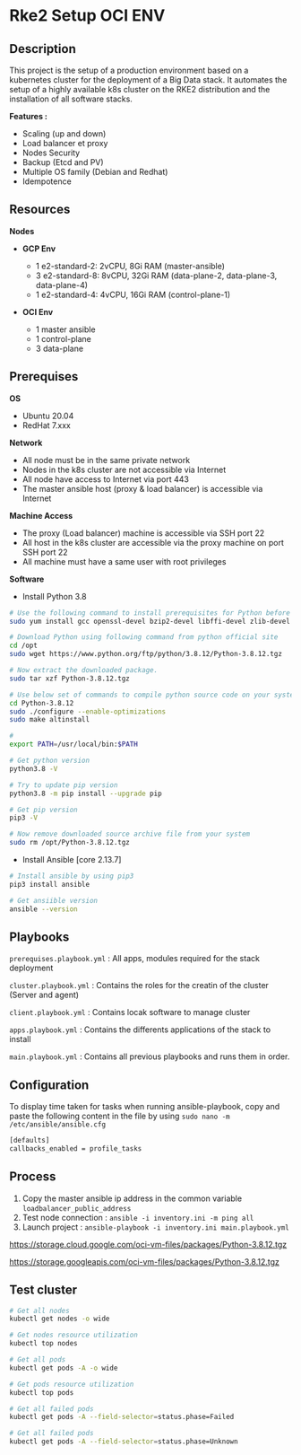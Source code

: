 # **Rke2 Setup OCI ENV**

## **Description**

This project is the setup of a production environment based on a kubernetes cluster for the deployment of a Big Data stack. It automates the setup of a highly available k8s cluster on the RKE2 distribution and the installation of all software stacks.

**Features :**

* Scaling (up and down)
* Load balancer et proxy
* Nodes Security
* Backup (Etcd and PV)
* Multiple OS family (Debian and Redhat)
* Idempotence

## **Resources**

**Nodes**

- **GCP Env**

  - 1 e2-standard-2: 2vCPU, 8Gi RAM (master-ansible)
  - 3 e2-standard-8: 8vCPU, 32Gi RAM (data-plane-2, data-plane-3, data-plane-4)
  - 1 e2-standard-4: 4vCPU, 16Gi RAM (control-plane-1)
- **OCI Env**

  - 1 master ansible
  - 1 control-plane
  - 3 data-plane

## **Prerequises**

**OS**

- Ubuntu 20.04
- RedHat 7.xxx

**Network**

* All node must be in the same private network
* Nodes in the k8s cluster are not accessible via Internet
* All node have access to Internet via port 443
* The master ansible host (proxy & load balancer) is accessible via Internet

**Machine Access**

* The proxy (Load balancer) machine is accessible via SSH port 22
* All host in the k8s cluster are accessible via the proxy machine on port SSH port 22
* All machine must have a same user with root privileges

**Software**

* Install Python 3.8

```bash
# Use the following command to install prerequisites for Python before installing it.
sudo yum install gcc openssl-devel bzip2-devel libffi-devel zlib-devel

# Download Python using following command from python official site
cd /opt
sudo wget https://www.python.org/ftp/python/3.8.12/Python-3.8.12.tgz

# Now extract the downloaded package.
sudo tar xzf Python-3.8.12.tgz

# Use below set of commands to compile python source code on your system using altinstall.
cd Python-3.8.12
sudo ./configure --enable-optimizations
sudo make altinstall

# 
export PATH=/usr/local/bin:$PATH

# Get python version
python3.8 -V

# Try to update pip version
python3.8 -m pip install --upgrade pip

# Get pip version
pip3 -V

# Now remove downloaded source archive file from your system
sudo rm /opt/Python-3.8.12.tgz
```

* Install Ansible [core 2.13.7]

```bash
# Install ansible by using pip3
pip3 install ansible

# Get ansiible version
ansible --version
```

## **Playbooks**

`prerequises.playbook.yml`  : All apps, modules required for the stack deployment

`cluster.playbook.yml` : Contains the roles for the creatin of the cluster (Server and agent)

`client.playbook.yml` : Contains locak software to manage cluster

`apps.playbook.yml` : Contains the differents applications of the stack to install

`main.playbook.yml` : Contains all previous playbooks and runs them in order.

## **Configuration**

To display time taken for tasks when running ansible-playbook, copy and paste the following content in the file by using `sudo nano -m /etc/ansible/ansible.cfg`

```bash
[defaults]
callbacks_enabled = profile_tasks
```

## **Process**

1. Copy the master ansible ip address in the common variable `loadbalancer_public_address`
2. Test node connection : `ansible -i inventory.ini -m ping all`
3. Launch project : `ansible-playbook -i inventory.ini main.playbook.yml`

https://storage.cloud.google.com/oci-vm-files/packages/Python-3.8.12.tgz

https://storage.googleapis.com/oci-vm-files/packages/Python-3.8.12.tgz

## **Test cluster**

```bash
# Get all nodes
kubectl get nodes -o wide

# Get nodes resource utilization
kubectl top nodes 

# Get all pods
kubectl get pods -A -o wide

# Get pods resource utilization
kubectl top pods 

# Get all failed pods
kubectl get pods -A --field-selector=status.phase=Failed

# Get all failed pods
kubectl get pods -A --field-selector=status.phase=Unknown
```
